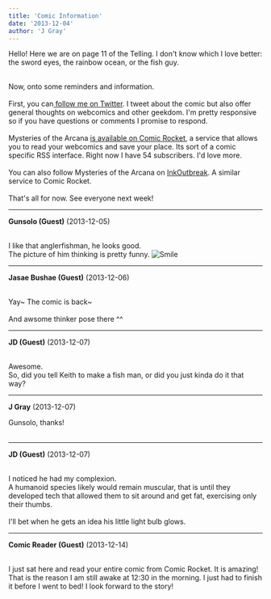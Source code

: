 ```yaml
---
title: 'Comic Information'
date: '2013-12-04'
author: 'J Gray'
---
```


Hello! Here we are on page 11 of the Telling. I don't know which I love better: the sword eyes, the rainbow ocean, or the fish guy.<div><br></div><div>Now, onto some reminders and information.&nbsp;</div><div><br></div><div>First, you can<a href="https://twitter.com/J GrayWebcomic" class="" classname="" target="_blank" name=""> follow me on Twitter</a>. I tweet about the comic but also offer general thoughts on webcomics and other geekdom. I'm pretty responsive so if you have questions or comments I promise to respond.</div><div><br></div><div>Mysteries of the Arcana <a href="https://www.comic-rocket.com/explore/mysteries-of-the-arcana/" class="" classname="" target="_blank" name="">is available on Comic Rocket</a>, a service that allows you to read your webcomics and save your place. Its sort of a comic specific RSS interface. Right now I have 54 subscribers. I'd love more.</div><div><br></div><div>You can also follow Mysteries of the Arcana on <a href="http://inkoutbreak.com/" class="" classname="" target="_blank" name="">InkOutbreak</a>. A similar service to Comic Rocket.</div><div><br></div><div>That's all for now. See everyone next week!</div>

---
**Gunsolo (Guest)** (2013-12-05)

<br> I like that anglerfishman, he looks good.<br>The picture of him thinking is pretty funny. <img src="//smilies/smile.gif" alt="Smile" border="0"><br>

---
**Jasae Bushae (Guest)** (2013-12-06)

<br> Yay~ The comic is back~
<br>
<br>And awsome thinker pose there ^^

---
**JD (Guest)** (2013-12-07)

<br> Awesome.<br>So, did you tell Keith to make a fish man, or did you just kinda do it that way?<br>

---
**J Gray** (2013-12-07)

Gunsolo, thanks!&nbsp;<br><br>

---
**JD (Guest)** (2013-12-07)

<br> I noticed he had my complexion.<br>A humanoid species likely would remain muscular, that is until they developed tech that allowed them to sit around and get fat, exercising only their thumbs.<br><br>I'll bet when he gets an idea his little light bulb glows.<br>

---
**Comic Reader (Guest)** (2013-12-14)

<br> I just sat here and read your entire comic from Comic Rocket. It is amazing! That is the reason I am still awake at 12:30 in the morning. I just had to finish it before I went to bed! I look forward to the story!

